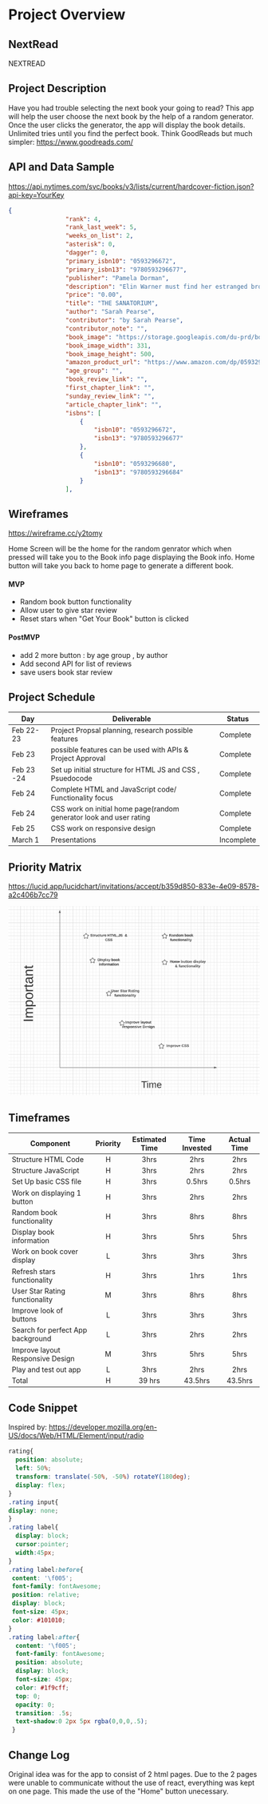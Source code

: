 # Project Overview

## NextRead

NEXTREAD

## Project Description

Have you had trouble selecting the next book your going to read? This app will help the user choose the next book by the help of a random generator. Once the user clicks the generator, the app will display the book details. Unlimited tries until you find the perfect book. Think GoodReads but much simpler: https://www.goodreads.com/

## API and Data Sample
https://api.nytimes.com/svc/books/v3/lists/current/hardcover-fiction.json?api-key=YourKey

```json
{
                "rank": 4,
                "rank_last_week": 5,
                "weeks_on_list": 2,
                "asterisk": 0,
                "dagger": 0,
                "primary_isbn10": "0593296672",
                "primary_isbn13": "9780593296677",
                "publisher": "Pamela Dorman",
                "description": "Elin Warner must find her estranged brother’s fiancée, who goes missing as a storm approaches a hotel that was once a sanatorium in the Swiss Alps.",
                "price": "0.00",
                "title": "THE SANATORIUM",
                "author": "Sarah Pearse",
                "contributor": "by Sarah Pearse",
                "contributor_note": "",
                "book_image": "https://storage.googleapis.com/du-prd/books/images/9780593296677.jpg",
                "book_image_width": 331,
                "book_image_height": 500,
                "amazon_product_url": "https://www.amazon.com/dp/0593296672?tag=NYTBSREV-20&tag=NYTBSREV-20",
                "age_group": "",
                "book_review_link": "",
                "first_chapter_link": "",
                "sunday_review_link": "",
                "article_chapter_link": "",
                "isbns": [
                    {
                        "isbn10": "0593296672",
                        "isbn13": "9780593296677"
                    },
                    {
                        "isbn10": "0593296680",
                        "isbn13": "9780593296684"
                    }
                ],
```

## Wireframes

https://wireframe.cc/y2tomy

Home Screen will be the home for the random genrator which when pressed will take you to the Book info page displaying the Book info. Home button will take you back to home page to generate a different book.

#### MVP 

- Random book button functionality
- Allow user to give star review 
- Reset stars when "Get Your Book" button is clicked

#### PostMVP  
- add 2 more button : by age group , by author
- Add second API for list of reviews
- save users book star review

## Project Schedule

|  Day | Deliverable | Status
|---|---| ---|
|Feb 22-23| Project Propsal planning, research possible features | Complete
|Feb 23| possible features can be used with APIs & Project Approval | Complete
|Feb 23 -24| Set up initial structure for HTML JS and CSS , Psuedocode | Complete
|Feb 24| Complete HTML and JavaScript code/ Functionality focus | Complete
|Feb 24| CSS work on initial home page(random generator look and user rating| Complete
|Feb 25| CSS work on responsive design | Complete
|March 1| Presentations | Incomplete

## Priority Matrix
https://lucid.app/lucidchart/invitations/accept/b359d850-833e-4e09-8578-a2c406b7cc79

<img src="./priority-matrix.png" alt="priority-matrix"/>

## Timeframes

| Component | Priority | Estimated Time | Time Invested | Actual Time |
| --- | :---: |  :---: | :---: | :---: |
| Structure HTML Code | H | 3hrs| 2hrs | 2hrs |
| Structure JavaScript| H | 3hrs| 2hrs | 2hrs |
| Set Up basic CSS file | H | 3hrs| 0.5hrs | 0.5hrs |
| Work on displaying 1 button | H | 3hrs| 2hrs | 2hrs |
| Random book functionality | H | 3hrs| 8hrs | 8hrs |
| Display book information | H | 3hrs| 5hrs | 5hrs |
| Work on book cover display | L | 3hrs| 3hrs | 3hrs |
| Refresh stars functionality | H | 3hrs|  1hrs | 1hrs |
| User Star Rating functionality | M | 3hrs| 8hrs | 8hrs |
| Improve look of buttons | L | 3hrs| 3hrs | 3hrs |
| Search for perfect App background| L | 3hrs| 2hrs | 2hrs |
| Improve layout Responsive Design | M | 3hrs| 5hrs | 5hrs|
| Play and test out app | L | 3hrs| 2hrs | 2hrs |
| Total | H | 39 hrs| 43.5hrs | 43.5hrs |

## Code Snippet
Inspired by: https://developer.mozilla.org/en-US/docs/Web/HTML/Element/input/radio 
```css
rating{
  position: absolute;
  left: 50%;
  transform: translate(-50%, -50%) rotateY(180deg);
  display: flex;
}
.rating input{
display: none;
}
.rating label{
  display: block;
  cursor:pointer;
  width:45px;
}
.rating label:before{
 content: '\f005';
 font-family: fontAwesome;
 position: relative;
 display: block;
 font-size: 45px;
 color: #101010;
}
.rating label:after{
  content: '\f005';
  font-family: fontAwesome;
  position: absolute;
  display: block;
  font-size: 45px;
  color: #1f9cff;
  top: 0;
  opacity: 0;
  transition: .5s;
  text-shadow:0 2px 5px rgba(0,0,0,.5);
 }
```

## Change Log
 Original idea was for the app to consist of 2 html pages. Due to the 2 pages were unable to communicate without the use of react, everything was kept on one page. This made the use of the "Home" button unecessary.
